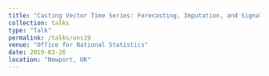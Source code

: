 ```yaml
---
title: "Casting Vector Time Series: Forecasting, Imputation, and Signal Extraction in the Context of Big Data"
collection: talks
type: "Talk"
permalink: /talks/ons19
venue: "Office for National Statistics"
date: 2019-03-26
location: "Newport, UK"
---
```

